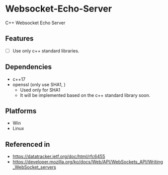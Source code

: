 # Websocket-Echo-Server
C++ Websocket Echo Server 

## Features
 - [ ] Use only c++ standard libraries.

## Dependencies
 - c++17
 - openssl (only use SHA1, )
    * Used only for SHA1
    * It will be implemented based on the c++ standard library soon.
 
## Platforms
 - Win
 - Linux


## Referenced in
 - https://datatracker.ietf.org/doc/html/rfc6455 
 - https://developer.mozilla.org/ko/docs/Web/API/WebSockets_API/Writing_WebSocket_servers

